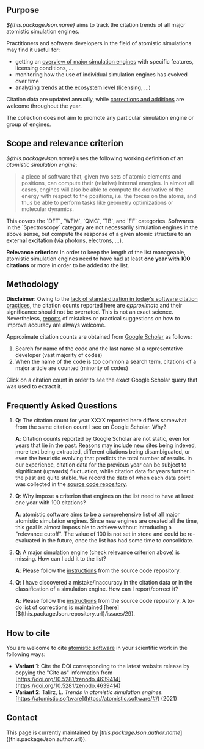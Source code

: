 ## Purpose

*${this.packageJson.name}* aims to track the citation trends of all major atomistic simulation engines.

Practitioners and software developers in the field of atomistic simulations may find it useful for:

 * getting an [overview of major simulation engines](#/table) with specific features, licensing conditions, ...
 * monitoring how the use of individual simulation engines has evolved over time
 * analyzing [trends at the ecosystem level](#/statistics) (licensing, ...)

Citation data are updated annually, while [corrections and additions](${this.packageJson.repository.url}#adding-a-simulation-engine) are welcome throughout the year.

The collection does not aim to promote any particular simulation engine or group of engines.

## Scope and relevance criterion

*${this.packageJson.name}* uses the following working definition of an *atomistic simulation engine*:

> a piece of software that, given two sets of atomic elements and positions, can compute their (relative) internal energies. 
> In almost all cases, engines will also be able to compute the derivative of the energy with respect to the positions, i.e. the forces on the atoms, and thus be able to perform tasks like geometry optimizations or molecular dynamics.

This covers the \`DFT\`, \`WFM\`, \`QMC\`, \`TB\`, and \`FF\` categories.
Softwares in the \`Spectroscopy\` category are not necessarily simulation engines in the above sense, but compute the response of a given atomic structure to an external excitation (via photons, electrons, ...).

**Relevance criterion**: In order to keep the length of the list manageable, atomistic simulation engines need to have had at least **one year with 100 citations** or more in order to be added to the list.

## Methodology

**Disclaimer**: Owing to the [lack of standardization in today's software citation practices](http://doi.org/10.5281/zenodo.4263762), the citation counts reported here are *approximate* and their significance should not be overrated.
This is not an exact science.
Nevertheless, [reports](${this.packageJson.repository.url}/issues) of mistakes or practical suggestions on how to improve accuracy are always welcome. 

Approximate citation counts are obtained from [Google Scholar](https://scholar.google.com/) as follows:

 1. Search for name of the code and the last name of a representative developer (vast majority of codes)
 1. When the name of the code is too common a search term, citations of a major article are counted (minority of codes)

Click on a citation count in order to see the exact Google Scholar query that was used to extract it.

## Frequently Asked Questions

 1. **Q**: The citation count for year XXXX reported here differs somewhat from the same citation count I see on Google Scholar. Why?

    **A**: Citation counts reported by Google Scholar are not static, even for years that lie in the past.
    Reasons may include new sites being indexed, more text being extracted, different citations being disambiguated, or even the heuristic evolving that predicts the total number of results.
    In our experience, citation data for the previous year can be subject to significant (upwards) fluctuation, while citation data for years further in the past are quite stable.
    We record the date of when each data point was collected in the [source code repository](${this.packageJson.repository.url}).

1.  **Q**: Why impose a criterion that engines on the list need to have at least one year with 100 citations?

    **A**: atomistic.software aims to be a comprehensive list of all major atomistic simulation engines.
    Since new engines are created all the time, this goal is almost impossible to achieve without introducing a "relevance cutoff".
    The value of 100 is not set in stone and could be re-evaluated in the future, once the list has had some time to consolidate.

1.  **Q**: A major simulation engine (check relevance criterion above) is missing. How can I add it to the list?

    **A**: Please follow the [instructions](${this.packageJson.repository.url}#contributing) from the source code repository.

1.  **Q**: I have discovered a mistake/inaccuracy in the citation data or in the classification of a simulation engine. How can I report/correct it?

    **A**: Please follow the [instructions](${this.packageJson.repository.url}#contributing) from the source code repository.
           A to-do list of corrections is maintained [here](${this.packageJson.repository.url}/issues/29).
## How to cite

You are welcome to cite [atomistic.software](https://atomistic.software/#/) in your scientific work in the following ways:

* **Variant 1**: Cite the DOI corresponding to the latest website release by copying the "Cite as" information from [https://doi.org/10.5281/zenodo.4639414](https://doi.org/10.5281/zenodo.4639414)
* **Variant 2**: Talirz, L. *Trends in atomistic simulation engines.* [https://atomistic.software](https://atomistic.software/#/) (2021)

## Contact

This page is currently maintained by [${this.packageJson.author.name}](${this.packageJson.author.url}).
